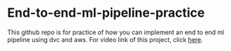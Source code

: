 # End-to-end-ml-pipeline-practice
This github repo is for practice of how you can implement an end to end ml pipeline using dvc and aws. For video link of this project, click [here](https://youtu.be/AJ084pKehe4).
